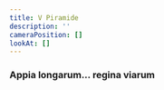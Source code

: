 ```yaml
---
title: V Piramide
description: ''
cameraPosition: []
lookAt: []
---
```

### Appia longarum... regina viarum
